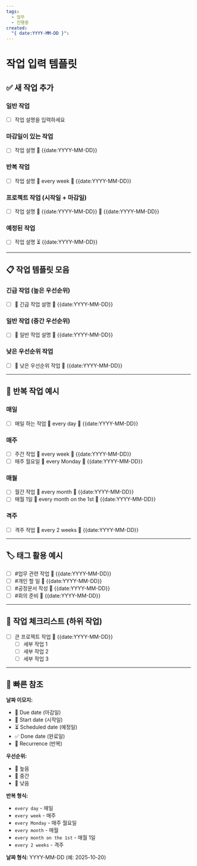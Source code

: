 ```yaml
---
tags:
  - 업무
  - 진행중
created:
  "{ date:YYYY-MM-DD }":
---
```


# 작업 입력 템플릿

## ✅ 새 작업 추가

### 일반 작업
- [ ] 작업 설명을 입력하세요

### 마감일이 있는 작업
- [ ] 작업 설명 📅 {{date:YYYY-MM-DD}}

### 반복 작업
- [ ] 작업 설명 🔁 every week 📅 {{date:YYYY-MM-DD}}

### 프로젝트 작업 (시작일 + 마감일)
- [ ] 작업 설명 🛫 {{date:YYYY-MM-DD}} 📅 {{date:YYYY-MM-DD}}

### 예정된 작업
- [ ] 작업 설명 ⏳ {{date:YYYY-MM-DD}}

---

## 📋 작업 템플릿 모음

### 긴급 작업 (높은 우선순위)
- [ ] 🔺 긴급 작업 설명 📅 {{date:YYYY-MM-DD}}

### 일반 작업 (중간 우선순위)
- [ ] 🔼 일반 작업 설명 📅 {{date:YYYY-MM-DD}}

### 낮은 우선순위 작업
- [ ] 🔽 낮은 우선순위 작업 📅 {{date:YYYY-MM-DD}}

---

## 🔁 반복 작업 예시

### 매일
- [ ] 매일 하는 작업 🔁 every day 📅 {{date:YYYY-MM-DD}}

### 매주
- [ ] 주간 작업 🔁 every week 📅 {{date:YYYY-MM-DD}}
- [ ] 매주 월요일 🔁 every Monday 📅 {{date:YYYY-MM-DD}}

### 매월
- [ ] 월간 작업 🔁 every month 📅 {{date:YYYY-MM-DD}}
- [ ] 매월 1일 🔁 every month on the 1st 📅 {{date:YYYY-MM-DD}}

### 격주
- [ ] 격주 작업 🔁 every 2 weeks 📅 {{date:YYYY-MM-DD}}

---

## 🏷️ 태그 활용 예시

- [ ] #업무 관련 작업 📅 {{date:YYYY-MM-DD}}
- [ ] #개인 할 일 📅 {{date:YYYY-MM-DD}}
- [ ] #공정문서 작성 📅 {{date:YYYY-MM-DD}}
- [ ] #회의 준비 📅 {{date:YYYY-MM-DD}}

---

## 🔗 작업 체크리스트 (하위 작업)

- [ ] 큰 프로젝트 작업 📅 {{date:YYYY-MM-DD}}
	- [ ] 세부 작업 1
	- [ ] 세부 작업 2
	- [ ] 세부 작업 3

---

## 📌 빠른 참조

**날짜 이모지:**
- 📅 Due date (마감일)
- 🛫 Start date (시작일)
- ⏳ Scheduled date (예정일)
- ✅ Done date (완료일)
- 🔁 Recurrence (반복)

**우선순위:**
- 🔺 높음
- 🔼 중간
- 🔽 낮음

**반복 형식:**
- `every day` - 매일
- `every week` - 매주
- `every Monday` - 매주 월요일
- `every month` - 매월
- `every month on the 1st` - 매월 1일
- `every 2 weeks` - 격주

**날짜 형식:** YYYY-MM-DD (예: 2025-10-20)
